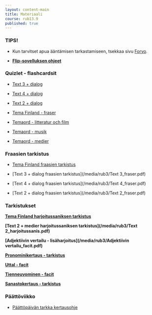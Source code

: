 ```yaml
---
layout: content-main
title: Materiaali
course: rub13.9
published: true
---
```

### TIPS!

- Kun tarvitset apua ääntämisen tarkastamiseen, tsekkaa sivu [Forvo](https://fi.forvo.com/).

- **[Flip-sovelluksen ohjeet](/media/rub3/Flip_ohjeet.pdf)**


### Quizlet - flashcardsit

- [Text 3 + dialog](https://quizlet.com/_b3nqjp?x=1qqt&i=dz01n)

- [Text 4 + dialog](https://quizlet.com/_b3nqs3?x=1qqt&i=dz01n)

- [Text 2 + dialog](https://quizlet.com/_b3nrbx?x=1qqt&i=dz01n)

- [Tema Finland - fraser](https://quizlet.com/_bbhanb?x=1qqt&i=dz01n)

- [Temaord - litteratur och film](https://quizlet.com/_b3nrxv?x=1jqt&i=dz01n)

- [Temaord - musik](https://quizlet.com/_b3nrnv?x=1jqt&i=dz01n)

- [Temaord - medier](https://quizlet.com/_b3nskl?x=1jqt&i=dz01n)


### Fraasien tarkistus

- [Tema Finland fraasien tarkistus](/media/rub3/Finland_fraser.pdf)

- [Text 3 + dialog fraasien tarkistus](/media/rub3/Text 3_fraser.pdf)

- [Text 4 + dialog fraasien tarkistus](/media/rub3/Text 4_fraser.pdf)

- [Text 2 + dialog fraasien tarkistus](/media/rub3/Text 2_fraser.pdf)

### Tarkistukset

**[Tema Finland harjoitussaniksen tarkistus](/media/rub3/Finland_harjoitussanis.pdf)**

**[Text 2 + medier harjoitussaniksen tarkistus](/media/rub3/Text 2_harjoitussanis.pdf)**

**[Adjektiivin vertailu - lisäharjoitus](/media/rub3/Adjektiivin vertailu_facit.pdf)**

**[Pronominikertaus - tarkistus](/media/rub3/Pronomini_facit.pdf)**

**[Uttal - facit](/media/rub3/Uttal_facit.pdf)**

**[Tienneuvominen - facit](/media/rub3/Tienneuvominen.pdf)**

**[Sanastokertaus - tarkistus](/media/rub3/Sanastokertaus.pdf)**

### Päättöviikko

- [Päättöpäivän tarkka kertausohje](/media/rub3/Kertausohje_pitkä.pdf)

